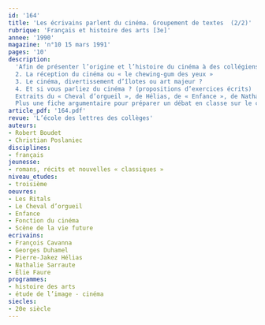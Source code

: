 ```yaml
---
id: '164'
title: 'Les écrivains parlent du cinéma. Groupement de textes  (2/2)'
rubrique: 'Français et histoire des arts [3e]'
annee: '1990'
magazine: 'n°10 15 mars 1991'
pages: '10'
description: 
  'Afin de présenter l’origine et l’histoire du cinéma à des collégiens, les auteurs de l’article choisissent d’analyser son impact sur des spectateurs un peu particuliers : Hélias, Sartre, Cavanna, Martin du Gard, Kaminsky…
  2. La réception du cinéma ou « le chewing-gum des yeux »
  3. Le cinéma, divertissement d’îlotes ou art majeur ?
  4. Et si vous parliez du cinéma ? (propositions d’exercices écrits)
  Extraits du « Cheval d’orgueil », de Hélias, de « Enfance », de Nathalie Sarraute, des « Ritals », de Cavanna, des « Mots », de Sartre, de « Fonction du cinéma », d’Élie Faure, de « scène de la vie future », de Georges Duhamel. Chaque extrait est suivi de questions destinées à l’élève.
  Plus une fiche argumentaire pour préparer un débat en classe sur le cinéma.'
article_pdf: '164.pdf'
revue: 'L’école des lettres des collèges'
auteurs:
- Robert Boudet
- Christian Poslaniec
disciplines:
- français
jeunesse:
- romans, récits et nouvelles « classiques »
niveau_etudes:
- troisième
oeuvres:
- Les Ritals
- Le Cheval d’orgueil
- Enfance
- Fonction du cinéma
- Scène de la vie future
ecrivains:
- François Cavanna
- Georges Duhamel
- Pierre-Jakez Hélias
- Nathalie Sarraute
- Élie Faure
programmes:
- histoire des arts
- étude de l’image - cinéma
siecles:
- 20e siècle
---
```

